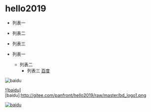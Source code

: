 # hello2019


* 列表一
* 列表二
* 列表三

* 列表一
    * 列表二
        * 列表三
[百度](http://baidu.com)

![baidu](http://gitee.com/panfront/hello2019/raw/master/bd_logo1.png "百度logo")  

[![baidu]](http://www.baidu.com)
[baidu]:http://gitee.com/panfront/hello2019/raw/master/bd_logo1.png 

[![baidu](http://gitee.com/panfront/hello2019/raw/master/bd_logo1.png "百度logo")](http://baidu.com)


